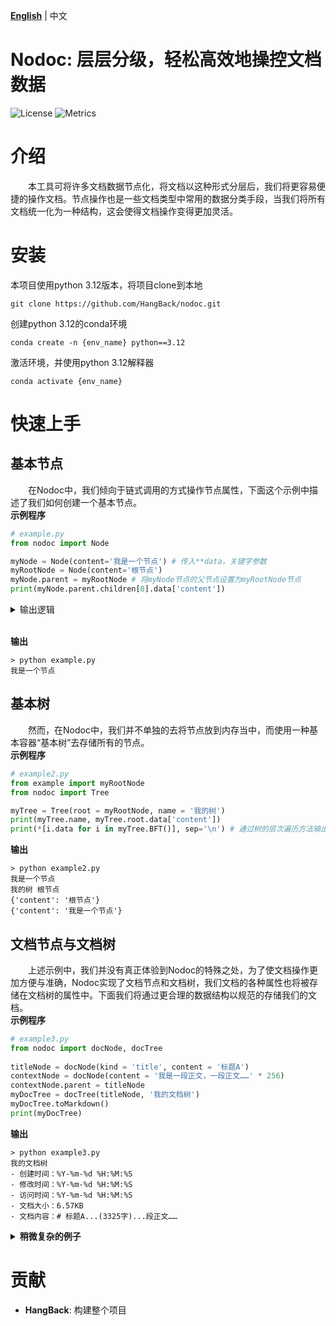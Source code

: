 [**English**](README.md) | 中文

Nodoc: 层层分级，轻松高效地操控文档数据
============
![License](https://img.shields.io/badge/license-MIT-blue.svg)
![Metrics](https://img.shields.io/badge/build-develop-yellow)

# 介绍

&emsp;&emsp;本工具可将许多文档数据节点化，将文档以这种形式分层后，我们将更容易便捷的操作文档。节点操作也是一些文档类型中常用的数据分类手段，当我们将所有文档统一化为一种结构，这会使得文档操作变得更加灵活。

# 安装
本项目使用python 3.12版本，将项目clone到本地

`git clone https://github.com/HangBack/nodoc.git`

创建python 3.12的conda环境


`conda create -n {env_name} python==3.12`

激活环境，并使用python 3.12解释器

`conda activate {env_name}`<br>

# 快速上手
## 基本节点
&emsp;&emsp;在Nodoc中，我们倾向于链式调用的方式操作节点属性，下面这个示例中描述了我们如何创建一个基本节点。<br>
**示例程序**

``` py
# example.py
from nodoc import Node

myNode = Node(content='我是一个节点') # 传入**data，关键字参数
myRootNode = Node(content='根节点')
myNode.parent = myRootNode # 将myNode节点的父节点设置为myRootNode节点
print(myNode.parent.children[0].data['content'])
```
<details>
    <summary style="cursor: pointer;">输出逻辑</summary>
&emsp;&emsp;myNode.parent 访问其父节点，即myRootNode<br>
&emsp;&emsp;myNode.parent.children[0] 访问myRootNode下的第一个子节点，由于myNode是唯一一个选择它作为父节点的节点，固然第一个子节点是myNode<br>
&emsp;&emsp;myNode.parent.chidlren[0].data 访问该节点的数据<br>
</details>
<br>

**输出**

``` console
> python example.py
我是一个节点
```
## 基本树
&emsp;&emsp;然而，在Nodoc中，我们并不单独的去将节点放到内存当中，而使用一种基本容器“基本树”去存储所有的节点。<br>
**示例程序**

``` py
# example2.py
from example import myRootNode
from nodoc import Tree

myTree = Tree(root = myRootNode, name = '我的树')
print(myTree.name, myTree.root.data['content'])
print(*[i.data for i in myTree.BFT()], sep='\n') # 通过树的层次遍历方法输出节点数据
```
**输出**

``` console
> python example2.py
我是一个节点
我的树 根节点
{'content': '根节点'}
{'content': '我是一个节点'}
```

## 文档节点与文档树
&emsp;&emsp;上述示例中，我们并没有真正体验到Nodoc的特殊之处，为了使文档操作更加方便与准确，Nodoc实现了文档节点和文档树，我们文档的各种属性也将被存储在文档树的属性中。下面我们将通过更合理的数据结构以规范的存储我们的文档。<br>
**示例程序**

``` py
# example3.py
from nodoc import docNode, docTree
    
titleNode = docNode(kind = 'title', content = '标题A')
contextNode = docNode(content = '我是一段正文，一段正文……' * 256)
contextNode.parent = titleNode
myDocTree = docTree(titleNode, '我的文档树')
myDocTree.toMarkdown()
print(myDocTree)
```

**输出**

``` console
> python example3.py
我的文档树
- 创建时间：%Y-%m-%d %H:%M:%S
- 修改时间：%Y-%m-%d %H:%M:%S
- 访问时间：%Y-%m-%d %H:%M:%S
- 文档大小：6.57KB
- 文档内容：# 标题A...(3325字)...段正文……
```
<details>
<summary style="cursor: pointer;"><strong>稍微复杂的例子</strong></summary>

**示例程序**

``` py
# example4.py
from nodoc import docNode, docTree

rootNode = docNode(kind='text', content='')
titleNodeA = docNode(kind = 'title', content = '标题A')
titleNodeB = docNode(kind = 'title', content = '标题B')
titleNodeAa = docNode(kind = 'title', content = '标题Aa')
contextNodeA = docNode(content = '我是一段正文，一段正文……' * 5)
contextNodeB = docNode(content = '我是一段正文，一段正文……' * 5)
titleNodeAa.parent = titleNodeA
contextNodeA.parent = titleNodeA
contextNodeB.parent = titleNodeB
titleNodeA.parent = rootNode
titleNodeB.parent = rootNode
myDocTree = docTree(rootNode, '我的文档树')
myDocTree.toMarkdown()
print(myDocTree.document, myDocTree)
```

**输出**

``` console
> python example4.py
# 标题A
## 标题Aa
我是一段正文，一段正文……我是一段正文，一段正文……我是一段正文，一段正文……我是一段正文，一段正文……我是一段正文，一段正文……
# 标题B
我是一段正文，一段正文……我是一段正文，一段正文……我是一段正文，一段正文……我是一段正文，一段正文……我是一段正文，一段正文……

我的文档树
- 创建时间：%Y-%m-%d %H:%M:%S
- 修改时间：%Y-%m-%d %H:%M:%S
- 访问时间：%Y-%m-%d %H:%M:%S
- 文档大小：364.00B
- 文档内容：# 标题...(143字)...段正文……
```

</details>

# 贡献
- **HangBack**: 构建整个项目